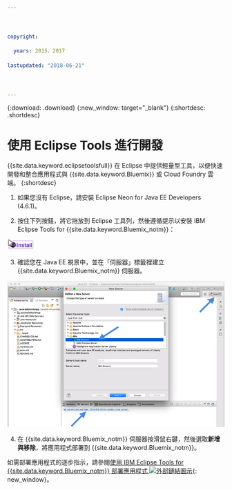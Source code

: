 ```yaml
---



copyright:

  years: 2015，2017

lastupdated: "2018-06-21"



---
```


{:download: .download}
{:new_window: target="_blank"}
{:shortdesc: .shortdesc}

# 使用 Eclipse Tools 進行開發

{{site.data.keyword.eclipsetoolsfull}} 在 Eclipse 中提供輕量型工具，以便快速開發和整合應用程式與 {{site.data.keyword.Bluemix}} 或 Cloud Foundry 雲端。
{:shortdesc}

  1. 如果您沒有 Eclipse，請安裝 Eclipse Neon for Java EE Developers (4.6.1)。

  2. 按住下列按鈕，將它拖放到 Eclipse 工具列，然後遵循提示以安裝 IBM Eclipse Tools for {{site.data.keyword.Bluemix_notm}}：

  ![拖放到執行中的 Eclipse Neon 工作區以安裝 IBM Eclipse Tools for {{site.data.keyword.Bluemix_notm}}](images/installbutton.png)

  3. 確認您在 Java EE 視景中，並在「伺服器」標籤裡建立 {{site.data.keyword.Bluemix_notm}} 伺服器。

  ![建立 {{site.data.keyword.Bluemix_notm}} 伺服器](images/eclipse_server.png)

  4. 在 {{site.data.keyword.Bluemix_notm}} 伺服器按滑鼠右鍵，然後選取**新增與移除**，將應用程式部署到 {{site.data.keyword.Bluemix_notm}}。

如需部署應用程式的逐步指示，請參閱[使用 IBM Eclipse Tools for {{site.data.keyword.Bluemix_notm}} 部署應用程式 ![外部鏈結圖示](../icons/launch-glyph.svg)](/docs/manageapps/eclipsetools/eclipsetools.html#eclipsetools){: new_window}。
